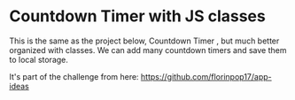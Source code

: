 # Countdown Timer with JS classes

This is the same as the project below, Countdown Timer , but much better organized with classes. We can add many countdown timers and save them to local storage.

It's part of the challenge from here: https://github.com/florinpop17/app-ideas
